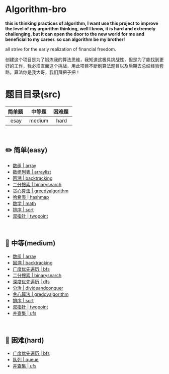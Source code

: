 # Algorithm-bro
**this is thinking practices of algorithm, I want use this project to improve the level of my argorithm thinking, well I know, it is hard and extremely challenging, but it can open the door to the new world for me and beneficial to my career. so can algorithm be my brother!**

all strive for the early realization of financial freedom.

创建这个项目是为了锻炼我的算法思维，我知道这极具挑战性，但是为了能找到更好的工作，我必须直面这个挑战，用此项目不断刷算法题目以及后期去总结经验套路，算法你是我大哥，我们拜把子把！

# 题目目录(src)

| 简单题&nbsp; | 中等题 | 困难题&nbsp;|
| :----: | :----: | :---: |
| esay | medium | hard |

<br>

## :pencil2: 简单(easy)

- [数组 | array](https://github.com/CyC2018/CS-Notes/blob/master/notes/剑指%20Offer%20题解%20-%20目录.md)
- [数组列表 | arraylist](https://github.com/CyC2018/CS-Notes/blob/master/notes/Leetcode%20题解%20-%20目录.md)
- [回溯 | backtracking](https://github.com/CyC2018/CS-Notes/blob/master/notes/算法%20-%20目录.md)
- [二分搜索 | binarysearch](https://github.com/CyC2018/CS-Notes/blob/master/notes/算法%20-%20目录.md)
- [贪心算法 | greedyalgorithm](https://github.com/CyC2018/CS-Notes/blob/master/notes/算法%20-%20目录.md)
- [哈希表 | hashmap](https://github.com/CyC2018/CS-Notes/blob/master/notes/算法%20-%20目录.md)
- [数学 | math](https://github.com/CyC2018/CS-Notes/blob/master/notes/算法%20-%20目录.md)
- [排序 | sort](https://github.com/CyC2018/CS-Notes/blob/master/notes/算法%20-%20目录.md)
- [双指针 | twopoint](https://github.com/CyC2018/CS-Notes/blob/master/notes/算法%20-%20目录.md)

<br>

## :memo: 中等(medium)

- [数组 | array](https://github.com/CyC2018/CS-Notes/blob/master/notes/剑指%20Offer%20题解%20-%20目录.md)
- [回溯 | backtracking](https://github.com/CyC2018/CS-Notes/blob/master/notes/Leetcode%20题解%20-%20目录.md)
- [广度优先遍历 | bfs](https://github.com/CyC2018/CS-Notes/blob/master/notes/算法%20-%20目录.md)
- [二分搜索 | binarysearch](https://github.com/CyC2018/CS-Notes/blob/master/notes/算法%20-%20目录.md)
- [深度优先遍历 | dfs](https://github.com/CyC2018/CS-Notes/blob/master/notes/算法%20-%20目录.md)
- [分治 | divideandconquer](https://github.com/CyC2018/CS-Notes/blob/master/notes/算法%20-%20目录.md)
- [贪心算法 | greddyalgorithm](https://github.com/CyC2018/CS-Notes/blob/master/notes/算法%20-%20目录.md)
- [排序 | sort](https://github.com/CyC2018/CS-Notes/blob/master/notes/算法%20-%20目录.md)
- [双指针 | twopoint](https://github.com/CyC2018/CS-Notes/blob/master/notes/算法%20-%20目录.md)
- [并查集 | ufs](https://github.com/CyC2018/CS-Notes/blob/master/notes/算法%20-%20目录.md)

<br>

## :watermelon: 困难(hard) 

- [广度优先遍历 | bfs](https://github.com/CyC2018/CS-Notes/blob/master/notes/代码可读性.md)
- [队列 | queue](https://github.com/CyC2018/CS-Notes/blob/master/notes/代码风格规范.md)
- [并查集 | ufs](https://github.com/CyC2018/CS-Notes/blob/master/notes/算法%20-%20目录.md)
